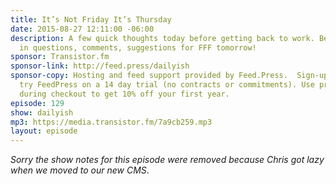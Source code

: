 ```yaml
---
title: It’s Not Friday It’s Thursday
date: 2015-08-27 12:11:00 -06:00
description: A few quick thoughts today before getting back to work. Be sure to send
  in questions, comments, suggestions for FFF tomorrow!
sponsor: Transistor.fm
sponsor-link: http://feed.press/dailyish
sponsor-copy: Hosting and feed support provided by Feed.Press.  Sign-up today and
  try FeedPress on a 14 day trial (no contracts or commitments). Use promo code "dailyish"
  during checkout to get 10% off your first year.
episode: 129
show: dailyish
mp3: https://media.transistor.fm/7a9cb259.mp3
layout: episode
---
```


<em>Sorry the show notes for this episode were removed because Chris got lazy when we moved to our new CMS</em>.
